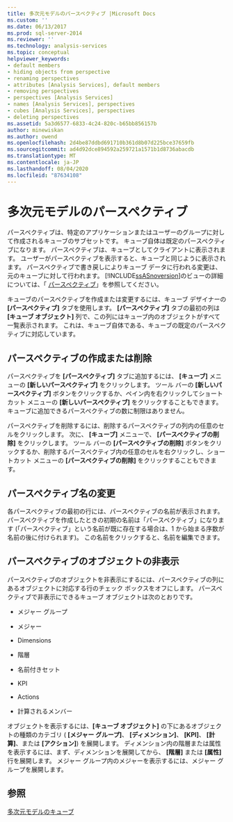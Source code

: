 ```yaml
---
title: 多次元モデルのパースペクティブ |Microsoft Docs
ms.custom: ''
ms.date: 06/13/2017
ms.prod: sql-server-2014
ms.reviewer: ''
ms.technology: analysis-services
ms.topic: conceptual
helpviewer_keywords:
- default members
- hiding objects from perspective
- renaming perspectives
- attributes [Analysis Services], default members
- removing perspectives
- perspectives [Analysis Services]
- names [Analysis Services], perspectives
- cubes [Analysis Services], perspectives
- deleting perspectives
ms.assetid: 5a3d6577-6833-4c24-820c-b65bb856157b
author: minewiskan
ms.author: owend
ms.openlocfilehash: 2d4be87ddbd691710b361d8b07d225bce37659fb
ms.sourcegitcommit: ad4d92dce894592a259721a1571b1d8736abacdb
ms.translationtype: MT
ms.contentlocale: ja-JP
ms.lasthandoff: 08/04/2020
ms.locfileid: "87634108"
---
```

# <a name="perspectives-in-multidimensional-models"></a>多次元モデルのパースペクティブ
  パースペクティブは、特定のアプリケーションまたはユーザーのグループに対して作成されるキューブのサブセットです。 キューブ自体は既定のパースペクティブになります。 パースペクティブは、キューブとしてクライアントに表示されます。 ユーザーがパースペクティブを表示すると、キューブと同じように表示されます。 パースペクティブで書き戻しによりキューブ データに行われる変更は、元のキューブに対して行われます。 [!INCLUDE[ssASnoversion](../../includes/ssasnoversion-md.md)]のビューの詳細については、「 [パースペクティブ](../multidimensional-models-olap-logical-cube-objects/perspectives.md)」を参照してください。  
  
 キューブのパースペクティブを作成または変更するには、キューブ デザイナーの **[パースペクティブ]** タブを使用します。 **[パースペクティブ]** タブの最初の列は **[キューブ オブジェクト]** 列で、この列にはキューブ内のオブジェクトがすべて一覧表示されます。 これは、キューブ自体である、キューブの既定のパースペクティブに対応しています。  
  
## <a name="creating-or-deleting-perspectives"></a>パースペクティブの作成または削除  
 パースペクティブを **[パースペクティブ]** タブに追加するには、 **[キューブ]** メニューの **[新しいパースペクティブ]** をクリックします。 ツール バーの **[新しいパースペクティブ]** ボタンをクリックするか、ペイン内を右クリックしてショートカット メニューの **[新しいパースペクティブ]** をクリックすることもできます。 キューブに追加できるパースペクティブの数に制限はありません。  
  
 パースペクティブを削除するには、削除するパースペクティブの列内の任意のセルをクリックします。 次に、 **[キューブ]** メニューで、 **[パースペクティブの削除]** をクリックします。 ツール バーの **[パースペクティブの削除]** ボタンをクリックするか、削除するパースペクティブ内の任意のセルを右クリックし、ショートカット メニューの **[パースペクティブの削除]** をクリックすることもできます。  
  
## <a name="renaming-perspectives"></a>パースペクティブ名の変更  
 各パースペクティブの最初の行には、パースペクティブの名前が表示されます。 パースペクティブを作成したときの初期の名前は「パースペクティブ」になります (「パースペクティブ」という名前が既に存在する場合は、1 から始まる序数が名前の後に付けられます)。 この名前をクリックすると、名前を編集できます。  
  
## <a name="hiding-objects-from-a-perspective"></a>パースペクティブのオブジェクトの非表示  
 パースペクティブのオブジェクトを非表示にするには、パースペクティブの列にあるオブジェクトに対応する行のチェック ボックスをオフにします。 パースペクティブで非表示にできるキューブ オブジェクトは次のとおりです。  
  
-   メジャー グループ  
  
-   メジャー  
  
-   Dimensions  
  
-   階層  
  
-   名前付きセット  
  
-   KPI  
  
-   Actions  
  
-   計算されるメンバー  
  
 オブジェクトを表示するには、**[キューブ オブジェクト]** の下にあるオブジェクトの種類のカテゴリ ( **[メジャー グループ]**、 **[ディメンション]**、 **[KPI]**、 **[計算]**、または **[アクション]**) を展開します。 ディメンション内の階層または属性を表示するには、まず、ディメンションを展開してから、 **[階層]** または **[属性]** 行を展開します。 メジャー グループ内のメジャーを表示するには、メジャー グループを展開します。  
  
## <a name="see-also"></a>参照  
 [多次元モデルのキューブ](cubes-in-multidimensional-models.md)  
  
  
